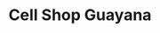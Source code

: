 ---
title: "Cell Shop Guayana"
url: /ciudad-guayana-puerto-ordaz/cell-shop-guayana-avenida-guayana/
shop: teléfono móvil
---